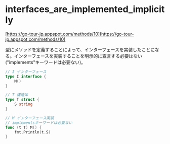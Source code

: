 # interfaces_are_implemented_implicitly

[https://go-tour-jp.appspot.com/methods/10](https://go-tour-jp.appspot.com/methods/10)

型にメソッドを定義することによって、インターフェースを実装したことになる。インターフェースを実装することを明示的に宣言する必要はない("implements"キーワードは必要ない)。

```go
// I インターフェース
type I interface {
	M()
}

// T 構造体
type T struct {
	S string
}

// M インターフェース実装
// implementsキーワードは必要ない
func (t T) M() {
	fmt.Println(t.S)
}
```